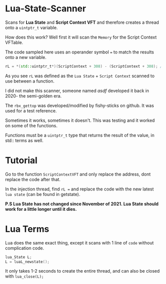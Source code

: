 # Lua-State-Scanner

Scans for **Lua State** and **Script Context VFT** and therefore creates a thread onto a ```uintptr_t``` variable.

How does this work? Well first it will scan the ```Memory``` for the Script Context VFTable.

The code sampled here uses an operander symbol `=` to match the results onto a new variable.
```cpp
rL = *(std::uintptr_t*)(ScriptContext + 308) - (ScriptContext + 308); /* opperander to scan lua state */
```
As you see `rL` was defined as the `Lua State` + `Script Context` scanned to use between a function.

I did not make this scanner, someone named *asdf* developed it back in 2020- the semi-golden era.

The `rbx_gettop` was developed/modified by fishy-sticks on github. It was used for a test reference.

Sometimes it works, sometimes it doesn't. This was testing and it worked on some of the functions.

Functions must be a ```uintptr_t``` type that returns the result of the value, in std:: terms as well.

# Tutorial

Go to the function `ScriptContextVFT` and only replace the address, dont replace the code after that.

In the injection thread, find `rL =` and replace the code with the new latest `lua state` (can be found in getstate).

**P.S Lua State has not changed since November of 2021. Lua State should work for a little longer until it dies.**

# Lua Terms

Lua does the same exact thing, except it scans with 1 line of `code` without complication code.

```cpp
lua_State L;
L = luaL_newstate();
```
It only takes 1-2 seconds to create the entire thread, and can also be closed with `lua_close(L);`
